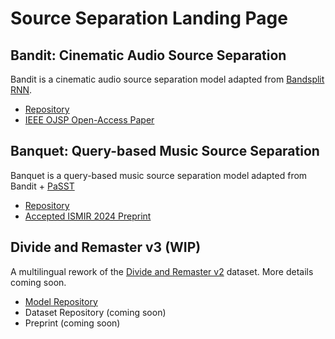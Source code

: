 # Source Separation Landing Page 


## Bandit: Cinematic Audio Source Separation
Bandit is a cinematic audio source separation model adapted from [Bandsplit RNN](https://arxiv.org/abs/2209.15174).

- [Repository](https://github.com/kwatcharasupat/bandit)
- [IEEE OJSP Open-Access Paper](https://ieeexplore.ieee.org/document/10342812)


## Banquet: Query-based Music Source Separation
Banquet is a query-based music source separation model adapted from Bandit + [PaSST](https://github.com/kkoutini/PaSST)

- [Repository](https://github.com/kwatcharasupat/query-bandit)
- [Accepted ISMIR 2024 Preprint](https://arxiv.org/abs/2406.18747)

## Divide and Remaster v3 (**WIP**)
A multilingual rework of the [Divide and Remaster v2](https://github.com/darius522/dnr-utils) dataset. More details coming soon.

- [Model Repository](https://github.com/kwatcharasupat/bandit-v2)
- Dataset Repository (coming soon)
- Preprint (coming soon)
